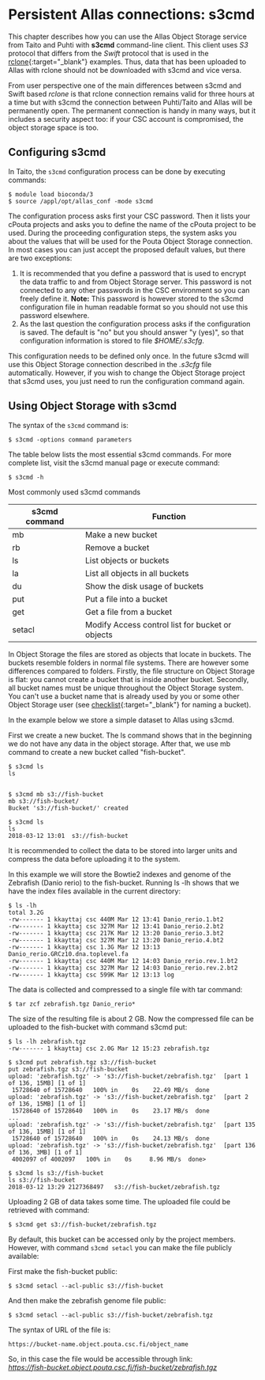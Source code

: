 
# Persistent Allas connections: s3cmd

This chapter describes how you can use the Allas Object Storage service from Taito and Puhti with **s3cmd** command-line client. This client uses
_S3_ protocol that differs from the _Swift_ protocol that is used in the [rclone](./rclone.md){:target="_blank"} examples. Thus, data that has been uploaded to Allas with rclone should not be downloaded with s3cmd and vice versa.

From user perspective one of the main differences between s3cmd and Swift based _rclone_ is that rclone connection remains valid for three hours at a time but with s3cmd the connection between Puhti/Taito and Allas will be permanently open. The permanent connection is handy in many ways, but it includes a security aspect too: if your CSC account is compromised, the object storage space is too.


## Configuring s3cmd
In Taito, the `s3cmd` configuration process can be done by executing commands:

```
$ module load bioconda/3
$ source /appl/opt/allas_conf -mode s3cmd
```

The configuration process asks first your CSC password. Then it lists your cPouta projects and asks you to define the name of the cPouta project to be used. During the proceeding configuration steps, the system asks you about the values that will be used for the Pouta Object Storage connection. In most cases you can just accept the proposed default values, but there are two exceptions:

   1.  It is recommended that you define a password that is used to encrypt the data traffic to and from Object Storage server. This password is not connected to any other passwords in the CSC environment so you can freely define it. **Note:** This password is however stored to the s3cmd configuration file in human readable format so you should not use this password elsewhere. 
   2.  As the last question the configuration process asks if the configuration is saved. The default is "no" but you should answer "y (yes)", so that configuration information is stored to file _$HOME/.s3cfg_.

This configuration needs to be defined only once. In the future s3cmd will use this Object Storage connection described in the _.s3cfg_ file automatically. However, if you wish to change the Object Storage project that s3cmd uses, you just need to run the configuration command again.
 
## Using Object Storage with s3cmd

The syntax of the `s3cmd` command is:

```
$ s3cmd -options command parameters
```

The table below lists the most essential s3cmd commands. For more complete list, visit the s3cmd manual page or execute command:

```
$ s3cmd -h
```


Most commonly used s3cmd commands

| s3cmd command | Function 			|
|-----	 |----					|
| mb 	 | Make a new bucket 			|
| rb 	 | Remove a bucket 			|
| ls 	 | List objects or buckets 		|
| la 	 | List all objects in all buckets 	|
| du 	 | Show the disk usage of buckets 	|
| put 	 | Put a file into a bucket 		|
| get 	 | Get a file from a bucket 		|
| setacl | Modify Access control list for bucket or objects |

In Object Storage the files are stored as objects that locate in buckets. The buckets resemble folders in normal file systems. There are however some differences compared to folders. Firstly, the file structure on Object Storage is flat: you cannot create a bucket that is inside another bucket. Secondly, all bucket names must be unique throughout the Object Storage system. You can't use a bucket name that is already used by you or some other Object Storage user (see [checklist](../introduction.md#naming_bucket){:target="_blank"} for naming a bucket).

In the example below we store a simple dataset to Allas using s3cmd.

First we create a new bucket. The ls command shows that in the beginning we do not have any data in the object storage. After that, we use mb command to create a new bucket called "fish-bucket".

```shell
$ s3cmd ls
ls
 
```

```shell
$ s3cmd mb s3://fish-bucket
mb s3://fish-bucket/
Bucket 's3://fish-bucket/' created
```

```shell
$ s3cmd ls
ls
2018-03-12 13:01  s3://fish-bucket
```
It is recommended to collect the data to be stored into larger units and compress the data before uploading it to the system.

In this example we will store the Bowtie2 indexes and genome of the Zebrafish (Danio rerio) to the fish-bucket. Running ls -lh shows that we have the index files available in the current directory:

```shell
$ ls -lh
total 3.2G
-rw------- 1 kkayttaj csc 440M Mar 12 13:41 Danio_rerio.1.bt2
-rw------- 1 kkayttaj csc 327M Mar 12 13:41 Danio_rerio.2.bt2
-rw------- 1 kkayttaj csc 217K Mar 12 13:20 Danio_rerio.3.bt2
-rw------- 1 kkayttaj csc 327M Mar 12 13:20 Danio_rerio.4.bt2
-rw------- 1 kkayttaj csc 1.3G Mar 12 13:13 Danio_rerio.GRCz10.dna.toplevel.fa
-rw------- 1 kkayttaj csc 440M Mar 12 14:03 Danio_rerio.rev.1.bt2
-rw------- 1 kkayttaj csc 327M Mar 12 14:03 Danio_rerio.rev.2.bt2
-rw------- 1 kkayttaj csc 599K Mar 12 13:13 log
```

The data is collected and compressed to a single file with tar command:

```
$ tar zcf zebrafish.tgz Danio_rerio*
```
<a id="s3cmd-put"></a>


The size of the resulting file is about 2 GB. Now the compressed file can be uploaded to the fish-bucket with command s3cmd put:

```shell
$ ls -lh zebrafish.tgz
-rw------- 1 kkayttaj csc 2.0G Mar 12 15:23 zebrafish.tgz
```

```shell
$ s3cmd put zebrafish.tgz s3://fish-bucket
put zebrafish.tgz s3://fish-bucket
upload: 'zebrafish.tgz' -> 's3://fish-bucket/zebrafish.tgz'  [part 1 of 136, 15MB] [1 of 1]
 15728640 of 15728640   100% in    0s    22.49 MB/s  done
upload: 'zebrafish.tgz' -> 's3://fish-bucket/zebrafish.tgz'  [part 2 of 136, 15MB] [1 of 1]
 15728640 of 15728640   100% in    0s    23.17 MB/s  done
...
upload: 'zebrafish.tgz' -> 's3://fish-bucket/zebrafish.tgz'  [part 135 of 136, 15MB] [1 of 1]
 15728640 of 15728640   100% in    0s    24.13 MB/s  done
upload: 'zebrafish.tgz' -> 's3://fish-bucket/zebrafish.tgz'  [part 136 of 136, 3MB] [1 of 1]
 4002097 of 4002097   100% in    0s     8.96 MB/s  done>
```



```shell
$ s3cmd ls s3://fish-bucket
ls s3://fish-bucket
2018-03-12 13:29 2127368497   s3://fish-bucket/zebrafish.tgz
```
<a id="s3cmd-get"></a>

Uploading 2 GB of data takes some time. The uploaded file could be retrieved with command:

```
$ s3cmd get s3://fish-bucket/zebrafish.tgz
```

By default, this bucket can be accessed only by the project members. However, with command `s3cmd setacl` you can make the file publicly available:

First make the fish-bucket public:

```
$ s3cmd setacl --acl-public s3://fish-bucket
```

And then make the zebrafish genome file public:
```
$ s3cmd setacl --acl-public s3://fish-bucket/zebrafish.tgz
```

The syntax of URL of the file is:

```
https://bucket-name.object.pouta.csc.fi/object_name
```

So, in this case the file would be accessible through link:  
_https://fish-bucket.object.pouta.csc.fi/fish-bucket/zebrafish.tgz_

